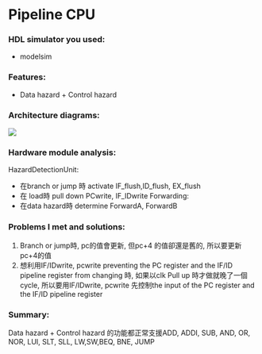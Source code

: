 # Pipeline CPU

### **HDL simulator you used:**
- modelsim
### **Features:**
-  Data hazard + Control hazard
### **Architecture diagrams:**
![](https://i.imgur.com/zPdfkB6.png)
 

### **Hardware module analysis:**
HazardDetectionUnit:
-  在branch or jump 時 activate IF_flush,ID_flush, EX_flush 
- 在 load時 pull down PCwrite, IF_IDwrite
Forwarding: 
- 在data hazard時 determine ForwardA, ForwardB

### **Problems I met and solutions:**
1. Branch or jump時, pc的值會更新, 但pc+4 的值卻還是舊的, 所以要更新pc+4的值
2. 想利用IF/IDwrite, pcwrite preventing the PC register and the IF/ID pipeline register from changing 時, 如果以clk Pull up 時才做就晚了一個cycle, 所以要用IF/IDwrite, pcwrite 先控制the input of the PC register and the IF/ID pipeline register
### **Summary:**
Data hazard + Control hazard 的功能都正常支援ADD, ADDI, SUB, AND, OR, NOR, LUI, SLT, SLL, LW,SW,BEQ, BNE, JUMP
